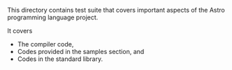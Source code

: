 This directory contains test suite that covers important aspects of the Astro programming language project.

It covers
* The compiler code,
* Codes provided in the samples section, and
* Codes in the standard library.
